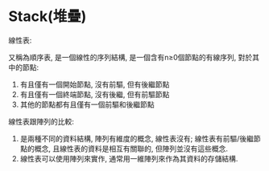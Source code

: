 # Stack\(堆疊\)

線性表: 

又稱為順序表, 是一個線性的序列結構, 是一個含有n≥0個節點的有線序列, 對於其中的節點:

1. 有且僅有一個開始節點, 沒有前驅, 但有後繼節點
2. 有且僅有一個終端節點, 沒有後繼, 但有前驅節點
3. 其他的節點都有且僅有一個前驅和後繼節點

線性表跟陣列的比較:

1. 是兩種不同的資料結構, 陣列有維度的概念, 線性表沒有; 線性表有前驅/後繼節點的概念, 且線性表的資料是相互有關聯的, 但陣列並沒有這些概念.
2. 線性表可以使用陣列來實作, 通常用一維陣列來作為其資料的存儲結構.



